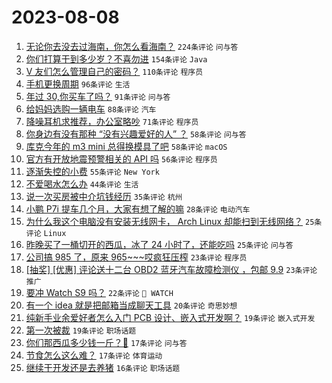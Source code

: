 # 2023-08-08

1. [无论你去没去过海南，你怎么看海南？](https://www.v2ex.com/t/963237) `224条评论` `问与答`
1. [你们打算干到多少岁？不喜勿进](https://www.v2ex.com/t/963275) `154条评论` `Java`
1. [V 友们怎么管理自己的密码？](https://www.v2ex.com/t/963304) `110条评论` `程序员`
1. [手机更换周期](https://www.v2ex.com/t/963296) `96条评论` `生活`
1. [年过 30,你买车了吗？](https://www.v2ex.com/t/963258) `91条评论` `问与答`
1. [给妈妈选购一辆电车](https://www.v2ex.com/t/963239) `88条评论` `汽车`
1. [降噪耳机求推荐，办公室略吵](https://www.v2ex.com/t/963289) `71条评论` `程序员`
1. [你身边有没有那种 “没有兴趣爱好的人” ？](https://www.v2ex.com/t/963384) `58条评论` `问与答`
1. [库克今年的 m3 mini 总得换模具了吧](https://www.v2ex.com/t/963276) `58条评论` `macOS`
1. [官方有开放地震预警相关的 API 吗](https://www.v2ex.com/t/963300) `56条评论` `程序员`
1. [逐渐失控的小费](https://www.v2ex.com/t/963313) `55条评论` `New York`
1. [不爱喝水怎么办](https://www.v2ex.com/t/963362) `44条评论` `生活`
1. [说一次买房被中介坑钱经历](https://www.v2ex.com/t/963282) `35条评论` `杭州`
1. [小鹏 P7i 提车几个月，大家有想了解的嘛](https://www.v2ex.com/t/963261) `28条评论` `电动汽车`
1. [为什么我这个电脑没有安装无线网卡， Arch Linux 却能扫到无线网络？](https://www.v2ex.com/t/963454) `25条评论` `Linux`
1. [昨晚买了一桶切开的西瓜，冰了 24 小时了，还能吃吗](https://www.v2ex.com/t/963418) `25条评论` `问与答`
1. [公司搞 985 了，原来 965~~~哎疯狂压榨](https://www.v2ex.com/t/963341) `23条评论` `程序员`
1. [[抽奖] [优惠] 评论送十二台 OBD2 蓝牙汽车故障检测仪 ，包邮 9.9](https://www.v2ex.com/t/963309) `23条评论` `推广`
1. [要冲 Watch S9 吗？](https://www.v2ex.com/t/963286) `22条评论` ` WATCH`
1. [有一个 idea 就是把邮箱当成聊天工具](https://www.v2ex.com/t/963344) `20条评论` `奇思妙想`
1. [纯新手业余爱好者怎么入门 PCB 设计、嵌入式开发啊？](https://www.v2ex.com/t/963356) `19条评论` `嵌入式开发`
1. [第一次被裁](https://www.v2ex.com/t/963263) `19条评论` `职场话题`
1. [你们那西瓜多少钱一斤？🍉](https://www.v2ex.com/t/963433) `17条评论` `问与答`
1. [节食怎么这么难？](https://www.v2ex.com/t/963417) `17条评论` `体育运动`
1. [继续干开发还是去养猪](https://www.v2ex.com/t/963463) `16条评论` `职场话题`
